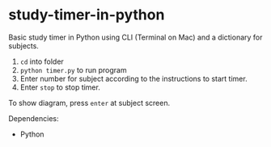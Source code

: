 # study-timer-in-python

Basic study timer in Python using CLI (Terminal on Mac) and a dictionary for subjects.

1. <code>cd</code> into folder
2. <code>python timer.py</code> to run program
3. Enter number for subject according to the instructions to start timer.
4. Enter <code>stop</code> to stop timer.

To show diagram, press <code>enter</code> at subject screen.

Dependencies:
- Python
